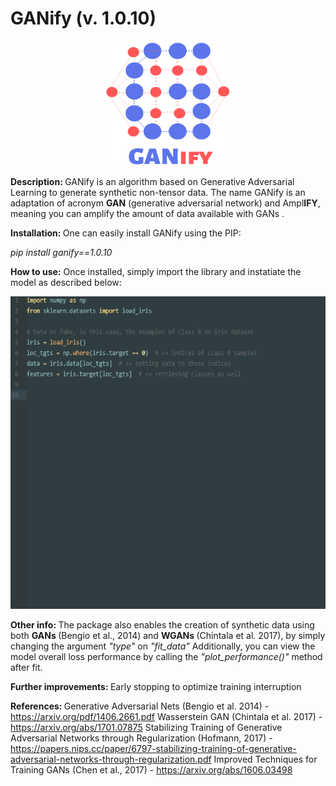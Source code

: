 # GANify (v. 1.0.10)
<p align="center">
<img width="200" height="200" src="https://github.com/arnonbruno/ganify/blob/master/logo.png">
</p>

<b> Description: </b> GANify is an algorithm based on Generative Adversarial Learning to generate synthetic non-tensor data. The name GANify is an adaptation of acronym <b>GAN</b> (generative adversarial network) and Ampl<b>IFY</b>, meaning you can amplify the amount of data available with GANs .


<b> Installation: </b>
One can easily install GANify using the PIP:

<i>pip install ganify==1.0.10</i>


<b>How to use:</b>
Once installed, simply import the library and instatiate the model as described below:
<p align="center">
<img width="600" height="500" src="https://github.com/arnonbruno/ganify/blob/master/ganify.gif">
</p>

<b> Other info: </b>
The package also enables the creation of synthetic data using both <b> GANs </b> (Bengio et al., 2014) and <b> WGANs </b> (Chintala et al. 2017), by simply changing the argument <i>"type"</i> on <i>"fit_data"</i>
Additionally, you can view the model overall loss performance by calling the <i>"plot_performance()"</i> method after fit.

<b> Further improvements: </b>
Early stopping to optimize training interruption

<b> References: </b>
Generative Adversarial Nets (Bengio et al. 2014) - https://arxiv.org/pdf/1406.2661.pdf
Wasserstein GAN (Chintala et al. 2017) - https://arxiv.org/abs/1701.07875
Stabilizing Training of Generative Adversarial Networks through Regularization (Hofmann, 2017) - https://papers.nips.cc/paper/6797-stabilizing-training-of-generative-adversarial-networks-through-regularization.pdf
Improved Techniques for Training GANs (Chen et al., 2017) - https://arxiv.org/abs/1606.03498
